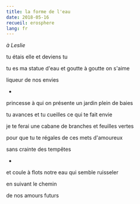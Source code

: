 ```yaml
---
title: la forme de l'eau
date: 2018-05-16
recueil: erosphere
lang: fr
---
```


*à Leslie*

tu étais elle et deviens tu

tu es ma statue d'eau
et goutte à goutte on s'aime

liqueur de nos envies

*

princesse à qui on présente un jardin
plein de baies

tu avances et tu cueilles
ce qui te fait envie

je te ferai une cabane
de branches et feuilles vertes

pour que tu te régales
de ces mets d'amoureux

sans crainte des tempêtes

*

et coule à flots notre eau
qui semble ruisseler

en suivant le chemin

de nos amours futurs
